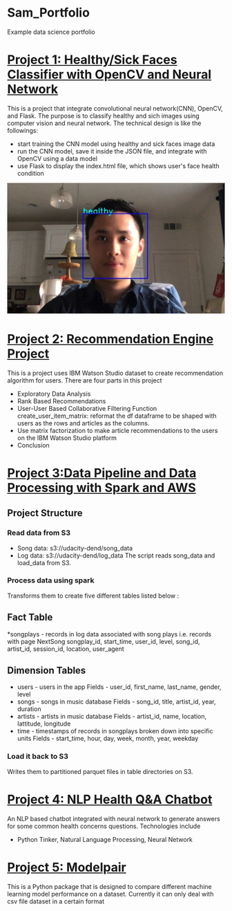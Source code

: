 # Sam_Portfolio
Example data science portfolio


# [Project 1: Healthy/Sick Faces Classifier with OpenCV and Neural Network](https://github.com/sammycool04/OpenCV-project)
This is a project that integrate convolutional neural network(CNN), OpenCV, and Flask. The purpose is to classify healthy and sich images using computer vision and neural network. The technical design is like the followings:

* start training the CNN model using healthy and sick faces image data
* run the CNN model, save it inside the JSON file, and integrate with OpenCV using a data model
* use Flask to display the index.html file, which shows user's face health condition

![](https://github.com/sammycool04/Sam_Portfolio/blob/main/images/health.jpg)


# [Project 2: Recommendation Engine Project](https://github.com/sammycool04/Recommendation_Engine_Project)
This is a project uses IBM Watson Studio dataset to create recommendation algorithm for users. There are four parts in this project

* Exploratory Data Analysis
* Rank Based Recommendations
* User-User Based Collaborative Filtering Function create_user_item_matrix: reformat the df dataframe to be shaped with users as the rows and articles as the columns.
* Use matrix factorization to make article recommendations to the users on the IBM Watson Studio platform
* Conclusion


# [Project 3:Data Pipeline and Data Processing with Spark and AWS](https://github.com/sammycool04/SparkPipeline)

## Project Structure
### Read data from S3
* Song data: s3://udacity-dend/song_data
* Log data: s3://udacity-dend/log_data
The script reads song_data and load_data from S3.

### Process data using spark
Transforms them to create five different tables listed below :

## Fact Table
*songplays - records in log data associated with song plays i.e. records with page NextSong
songplay_id, start_time, user_id, level, song_id, artist_id, session_id, location, user_agent

## Dimension Tables
* users - users in the app Fields - user_id, first_name, last_name, gender, level
* songs - songs in music database Fields - song_id, title, artist_id, year, duration
* artists - artists in music database Fields - artist_id, name, location, lattitude, longitude
* time - timestamps of records in songplays broken down into specific units Fields - start_time, hour, day, week, month, year, weekday

### Load it back to S3
Writes them to partitioned parquet files in table directories on S3.


# [Project 4: NLP Health Q&A Chatbot](https://github.com/sammycool04/NLP_Chatbot)
An NLP based chatbot integrated with neural network to generate answers for some common health concerns questions.
Technologies include
* Python Tinker, Natural Language Processing, Neural Network


# [Project 5: Modelpair](https://github.com/sammycool04/Modelpair)

This is a Python package that is designed to compare different machine learning model performance on a dataset. Currently it can only deal with csv file dataset in a certain format
